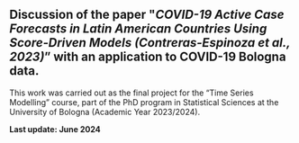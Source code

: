 ## Discussion of the paper "*COVID-19 Active Case Forecasts in Latin American Countries Using Score-Driven Models (Contreras-Espinoza et al., 2023)*” with an application to COVID-19 Bologna data.

This work was carried out as the final project for the “Time Series Modelling” course, part of the PhD program in Statistical Sciences at the University of Bologna (Academic Year 2023/2024).

**Last update: June 2024**
